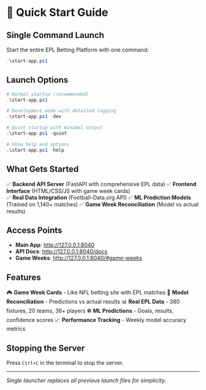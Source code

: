# 🚀 Quick Start Guide

## Single Command Launch

Start the entire EPL Betting Platform with one command:

```powershell
.\start-app.ps1
```

## Launch Options

```powershell
# Normal startup (recommended)
.\start-app.ps1

# Development mode with detailed logging
.\start-app.ps1 -dev

# Quiet startup with minimal output
.\start-app.ps1 -quiet

# Show help and options
.\start-app.ps1 -help
```

## What Gets Started

✅ **Backend API Server** (FastAPI with comprehensive EPL data)
✅ **Frontend Interface** (HTML/CSS/JS with game week cards)  
✅ **Real Data Integration** (Football-Data.org API)
✅ **ML Prediction Models** (Trained on 1,140+ matches)
✅ **Game Week Reconciliation** (Model vs actual results)

## Access Points

- **Main App**: http://127.0.0.1:8040
- **API Docs**: http://127.0.0.1:8040/docs  
- **Game Weeks**: http://127.0.0.1:8040/#game-weeks

## Features

🎮 **Game Week Cards** - Like NFL betting site with EPL matches
🤖 **Model Reconciliation** - Predictions vs actual results
📊 **Real EPL Data** - 380 fixtures, 20 teams, 38+ players
⚽ **ML Predictions** - Goals, results, confidence scores
📈 **Performance Tracking** - Weekly model accuracy metrics

## Stopping the Server

Press `Ctrl+C` in the terminal to stop the server.

---

*Single launcher replaces all previous launch files for simplicity.*